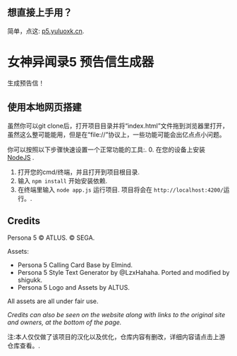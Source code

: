 ## 想直接上手用？

简单，点这: [p5.yuluoxk.cn](http://p5.yuluoxk.cn/).

# 女神异闻录5 预告信生成器

生成预告信！

## 使用本地网页搭建

虽然你可以git clone后，打开项目目录并将“index.html”文件拖到浏览器里打开，虽然这么整可能能用，但是在“file://”协议上，一些功能可能会出亿点点小问题。

你可以按照以下步骤快速设置一个正常功能的工具:. 
0. 在您的设备上安装 [NodeJS](https://nodejs.dev) . 
1. 打开您的cmd/终端，并且打开到项目根目录. 
2. 输入 `npm install` 开始安装依赖. 
3. 在终端里输入 `node app.js` 运行项目. 项目将会在 `http://localhost:4200/`运行。.


## Credits

Persona 5 © ATLUS. © SEGA. 

Assets:

- Persona 5 Calling Card Base by Elmind.
- Persona 5 Style Text Generator by @LzxHahaha. Ported and modified by shigukk.
- Persona 5 Logo and Assets by ALTUS.

All assets are all under fair use.

_Credits can also be seen on the website along with links to the original site and owners, at the bottom of the page._


注:本人仅仅做了该项目的汉化以及优化，仓库内容有删改，详细内容请点击上游仓库查看。. 



